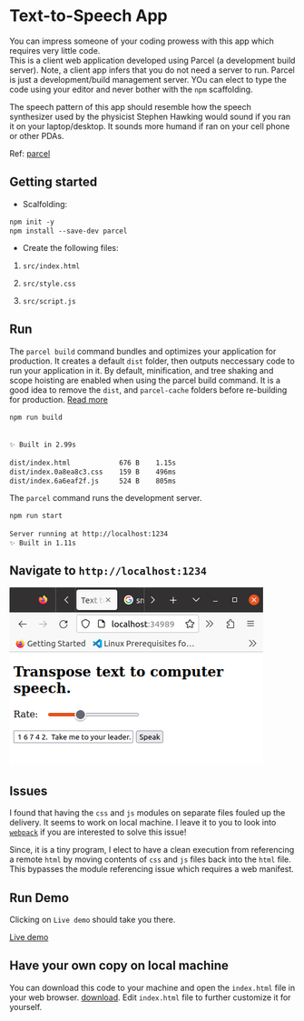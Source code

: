 # Text-to-Speech App

You can impress someone of your coding prowess with this app which requires very little code.  
This is a client web application developed using Parcel (a development build server).  Note, a client app infers that you do not need a server to run.  Parcel is just a development/build management server.  YOu can elect to type the code using your editor and never bother with the `npm` scaffolding.

The speech pattern of this app should resemble how the speech synthesizer used by the physicist Stephen Hawking would sound if you ran it on your laptop/desktop.  It sounds more humand if ran on your cell phone or other PDAs.


Ref: [parcel](https://parceljs.org/getting-started/webapp/)


## Getting started

* Scalfolding:

```script
npm init -y
npm install --save-dev parcel
```

* Create the following files:

1.  `src/index.html`

2.  `src/style.css`

3.  `src/script.js`

## Run

The `parcel build` command bundles and optimizes your application for production.  It creates a default `dist` folder, then outputs neccessary code to run your application in it.  By default, minification, and tree shaking and scope hoisting are enabled when using the parcel build command. It is a good idea to remove the `dist`, and `parcel-cache` folders before re-building for production.  [Read more](https://parceljs.org/features/production/)


```script
npm run build


✨ Built in 2.99s

dist/index.html            676 B    1.15s
dist/index.0a8ea8c3.css    159 B    496ms
dist/index.6a6eaf2f.js     524 B    805ms
```

The `parcel` command runs the development server.

```script
npm run start

Server running at http://localhost:1234
✨ Built in 1.11s
```

## Navigate to `http://localhost:1234`

![screenshot](text-to-speech.png)


## Issues

I found that having the `css` and `js` modules on separate files fouled up the delivery.  It seems to work on local machine.  I leave it to you to look into [`webpack`](https://alanstorm.com/client-side-javascript-modules-and-webpack/) if you are interested to solve this issue!

Since, it is a tiny program, I elect to have a clean execution from referencing a remote `html` by moving contents of `css` and `js` files back into the `html` file.  This bypasses the module referencing issue which requires a web manifest.  

## Run Demo

Clicking on `Live demo` should take you there.

[Live demo](https://hurricanemark.github.io/text-to-speech-demo/)

## Have your own copy on local machine

You can download this code to your machine and open the `index.html` file in your web browser.  [download](https://github.com/hurricanemark/text-to-speech-demo/archive/refs/tags/Beta.v0.1.0.zip).  Edit `index.html` file to further customize it for yourself.   

